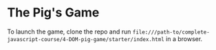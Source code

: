 # The Pig's Game

To launch the game, clone the repo and run `file:///path-to/complete-javascript-course/4-DOM-pig-game/starter/index.html` in a browser.
